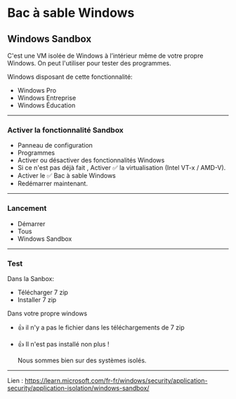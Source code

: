 # Bac à sable Windows
## Windows Sandbox

C'est une VM isolée de Windows à l’intérieur même de votre propre Windows.
On peut l'utiliser pour tester des programmes.

Windows disposant de cette fonctionnalité: 

* Windows Pro
* 	Windows Entreprise
* 	Windows Éducation

-----

### Activer la fonctionnalité Sandbox

* Panneau de configuration
* Programmes
* Activer ou désactiver des fonctionnalités Windows
* Si ce n'est pas déjà fait , Activer ✅ la virtualisation (Intel VT-x / AMD-V).
* Activer le ✅ Bac à sable Windows
* Redémarrer maintenant.

-----

### Lancement

* Démarrer
* Tous
* Windows Sandbox

-----

### Test
Dans la Sanbox:
* Télécharger 7 zip
* Installer 7 zip

Dans votre propre windows 
* 👍 il n'y a pas le fichier dans les téléchargements de 7 zip
* 👍 Il n'est pas installé non plus !

  Nous sommes bien sur des systèmes isolés.
-----

Lien : https://learn.microsoft.com/fr-fr/windows/security/application-security/application-isolation/windows-sandbox/
